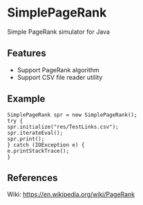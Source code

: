 # SimplePageRank
Simple PageRank simulator for Java

## Features
* Support PageRank algorithm
* Support CSV file reader utility

## Example
```
SimplePageRank spr = new SimplePageRank();
try {
spr.initialize("res/TestLinks.csv");
spr.iterateEval();
spr.print();
} catch (IOException e) {
e.printStackTrace();
}
```

## References
Wiki: https://en.wikipedia.org/wiki/PageRank
